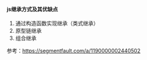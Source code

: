 #### js继承方式及其优缺点
1. 通过构造函数实现继承（类式继承）
2. 原型链继承
3. 组合继承

参考：https://segmentfault.com/a/1190000002440502